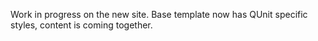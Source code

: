 Work in progress on the new site. Base template now has QUnit specific
styles, content is coming together.
